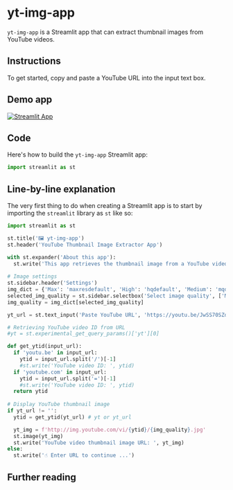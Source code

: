 # yt-img-app

`yt-img-app` is a Streamlit app that can extract thumbnail images from YouTube videos.

## Instructions

To get started, copy and paste a YouTube URL into the input text box.

## Demo app

[![Streamlit App](https://static.streamlit.io/badges/streamlit_badge_black_white.svg)](https://share.streamlit.io/dataprofessor/yt-img-app/)

## Code
Here's how to build the `yt-img-app` Streamlit app:
```python
import streamlit as st


```

## Line-by-line explanation
The very first thing to do when creating a Streamlit app is to start by importing the `streamlit` library as `st` like so:
```python
import streamlit as st

st.title('🖼️ yt-img-app')
st.header('YouTube Thumbnail Image Extractor App')

with st.expander('About this app'):
  st.write('This app retrieves the thumbnail image from a YouTube video.')
  
# Image settings
st.sidebar.header('Settings')
img_dict = {'Max': 'maxresdefault', 'High': 'hqdefault', 'Medium': 'mqdefault', 'Standard': 'sddefault'}
selected_img_quality = st.sidebar.selectbox('Select image quality', ['Max', 'High', 'Medium', 'Standard'])
img_quality = img_dict[selected_img_quality]

yt_url = st.text_input('Paste YouTube URL', 'https://youtu.be/JwSS70SZdyM')

# Retrieving YouTube video ID from URL
#yt = st.experimental_get_query_params()['yt'][0]

def get_ytid(input_url):
  if 'youtu.be' in input_url:
    ytid = input_url.split('/')[-1]
    #st.write('YouTube video ID: ', ytid)
  if 'youtube.com' in input_url:
    ytid = input_url.split('=')[-1]
    #st.write('YouTube video ID: ', ytid)
  return ytid
    
# Display YouTube thumbnail image
if yt_url != '':
  ytid = get_ytid(yt_url) # yt or yt_url

  yt_img = f'http://img.youtube.com/vi/{ytid}/{img_quality}.jpg'
  st.image(yt_img)
  st.write('YouTube video thumbnail image URL: ', yt_img)
else:
  st.write('☝️ Enter URL to continue ...')
```

## Further reading
